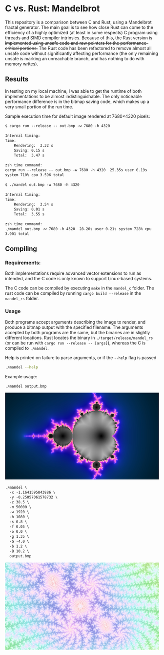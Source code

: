 # C vs. Rust: Mandelbrot

This repository is a comparison between C and Rust, using a Mandelbrot fractal generator. The main goal is to see how close Rust can come to the efficiency of a highly optimized (at least in some respects) C program using threads and SIMD compiler intrinsics. ~~Because of this, the Rust version is implemented using unsafe code and raw pointers for the performance-critical portions.~~ The Rust code has been refactored to remove almost all unsafe code without significantly affecting performance (the only remaining unsafe is marking an unreachable branch, and has nothing to do with memory writes). 

## Results

In testing on my local machine, I was able to get the runtime of both implementations to be almost indistinguishable. The only noticeable performance difference is in the bitmap saving code, which makes up a very small portion of the run time.

Sample execution time for default image rendered at 7680×4320 pixels:

```
$ cargo run --release -- out.bmp -w 7680 -h 4320

Internal timing:
Time:
    Rendering:	3.32 s
    Saving:	0.15 s
    Total:	3.47 s

zsh time command:
cargo run --release -- out.bmp -w 7680 -h 4320  25.35s user 0.19s system 710% cpu 3.596 total

$ ./mandel out.bmp -w 7680 -h 4320

Internal timing:
Time:
    Rendering:	3.54 s
    Saving:	0.01 s
    Total:	3.55 s

zsh time command:
./mandel out.bmp -w 7680 -h 4320  28.20s user 0.21s system 728% cpu 3.901 total
```

## Compiling

### Requirements:

Both implementations require advanced vector extensions to run as intended, and the C code is only known to support Linux-based systems.

The C code can be compiled by executing `make` in the `mandel_c` folder. The rust code can be compiled by running `cargo build --release` in the `mandel_rs` folder.

### Usage

Both programs accept arguments describing the image to render, and produce a bitmap output with the specified filename. The arguments accepted by both programs are the same, but the binaries are in slightly different locations. Rust locates the binary in `./target/release/mandel_rs` (or can be run with `cargo run --release -- [args]`), whereas the C is compiled to `./mandel`.

Help is printed on failure to parse arguments, or if the `--help` flag is passed

```sh
./mandel --help
```

Example usage:

```
./mandel output.bmp
```

![A simple example](simple_example.jpg)

```
./mandel \
  -x -1.1641595843886 \
  -y -0.25057061578732 \
  -z 38.5 \
  -m 50000 \
  -w 1920 \
  -h 1080 \
  -s 0.8 \
  -f 0.05 \
  -o 0.0 \
  -g 1.35 \
  -G -4.0 \
  -b 1.2 \
  -B 10.2 \
  output.bmp
```

![A complex example](complex_example.jpg)
